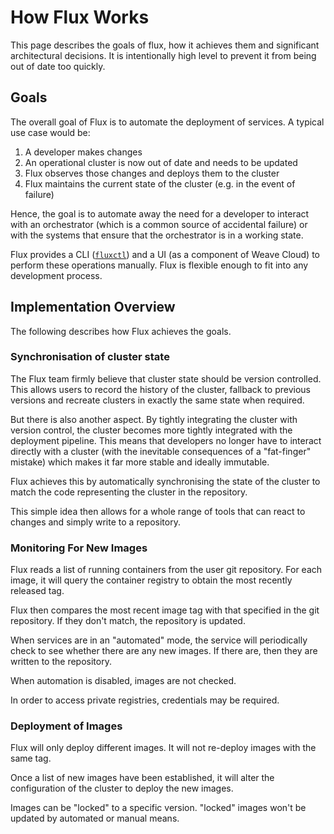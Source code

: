 # How Flux Works

This page describes the goals of flux, how it achieves them and
significant architectural decisions. It is intentionally high level
to prevent it from being out of date too quickly.

## Goals

The overall goal of Flux is to automate the deployment of services.
A typical use case would be:

1. A developer makes changes
2. An operational cluster is now out of date and needs to be updated
3. Flux observes those changes and deploys them to the cluster
4. Flux maintains the current state of the cluster (e.g. in the event of
   failure)

Hence, the goal is to automate away the need for a developer to interact
with an orchestrator (which is a common source of accidental failure) or
with the systems that ensure that the orchestrator is in a working
state.

Flux provides a CLI ([`fluxctl`](./using/fluxctl.md)) and a UI (as a component of Weave Cloud)
to perform these operations manually. Flux is flexible enough to fit
into any development process.

## Implementation Overview

The following describes how Flux achieves the goals.

### Synchronisation of cluster state

The Flux team firmly believe that cluster state should be version
controlled. This allows users to record the history of the cluster,
fallback to previous versions and recreate clusters in exactly the same
state when required.

But there is also another aspect. By tightly integrating the cluster
with version control, the cluster becomes more tightly integrated with
the deployment pipeline. This means that developers no longer have to
interact directly with a cluster (with the inevitable consequences of a
"fat-finger" mistake) which makes it far more stable and ideally
immutable.

Flux achieves this by automatically synchronising the state of the
cluster to match the code representing the cluster in the repository.

This simple idea then allows for a whole range of tools that can react
to changes and simply write to a repository.

### Monitoring For New Images

Flux reads a list of running containers from the user git repository.
For each image, it will query the container registry to obtain the most
recently released tag.

Flux then compares the most recent image tag with that specified in the
git repository. If they don't match, the repository is updated.

When services are in an "automated" mode, the service will periodically
check to see whether there are any new images. If there are, then they
are written to the repository.

When automation is disabled, images are not checked.

In order to access private registries, credentials may be required.

### Deployment of Images

Flux will only deploy different images. It will not re-deploy images
with the same tag.

Once a list of new images have been established, it will alter the
configuration of the cluster to deploy the new images.

Images can be "locked" to a specific version. "locked" images won't be
updated by automated or manual means.

